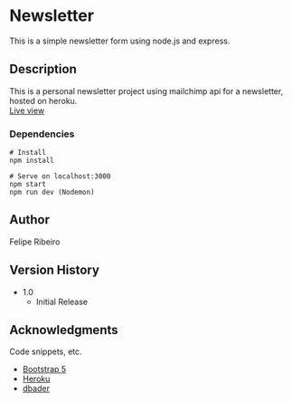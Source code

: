 # Newsletter

This is a simple newsletter form using node.js and express.

## Description

This is a personal newsletter project using mailchimp api for a newsletter, hosted on heroku.
<br>
[Live view](https://calm-gorge-72726.herokuapp.com)


### Dependencies

```
# Install
npm install

# Serve on localhost:3000
npm start
npm run dev (Nodemon)
```

## Author

Felipe Ribeiro

## Version History

* 1.0
    * Initial Release

## Acknowledgments

Code snippets, etc.
* [Bootstrap 5](https://getbootstrap.com)
* [Heroku](https://www.heroku.com)
* [dbader](https://github.com/dbader/readme-template)
